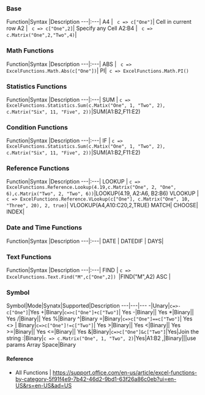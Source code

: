 ### Base

Function|Syntax |Description
---|:---|
A4 | ```  c => c["One"] ```| Cell in current row
A2 | ```  c => c["One",2] ```| Specify any Cell
A2:B4 | ```  c => c.Matrix("One",2,"Two",4) ```|


### Math Functions

Function|Syntax |Description
---|:---|
ABS | ```  c => ExcelFunctions.Math.Abs(c["One"]) ```|
PI|```  c => ExcelFunctions.Math.PI() ```

### Statistics Functions

Function|Syntax |Description
---|:---|
SUM | ``` c => ExcelFunctions.Statistics.Sum(c.Matix("One", 1, "Two", 2), c.Matrix("Six", 11, "Five", 2)) ```|SUM(A1:B2,F11:E2)

### Condition Functions
Function|Syntax |Description
---|:---|
IF | ``` c => ExcelFunctions.Statistics.Sum(c.Matix("One", 1, "Two", 2), c.Matrix("Six", 11, "Five", 2)) ```|SUM(A1:B2,F11:E2)

### Reference Functions
Function|Syntax |Description
---|:---|
LOOKUP | ``` c => ExcelFunctions.Reference.Lookup(4.19,c.Matrix("One", 2, "One", 6),c.Matrix("Two", 2, "Two", 6)) ```|LOOKUP(4.19, A2:A6, B2:B6)
VLOOKUP | ```c => ExcelFunctions.Reference.VLookup(c["One"], c.Matrix("One", 10, "Three", 20), 2, true)```| VLOOKUP(A4,A10:C20,2,TRUE)
MATCH|
CHOOSE|
INDEX|

### Date and Time Functions
Function|Syntax |Description
---|:---|
DATE | 
DATEDIF |
DAYS|

### Text Functions
Function|Syntax |Description
---|:---|
FIND | ```c => ExcelFunctions.Text.Find("M",c["One",2]) ```|FIND("M",A2)
ASC | 

### Symbol

Symbol|Mode|Synatx|Supported|Description
---|---|---
-|Unary|```c=>-c["One"]```|Yes
+|Binary|```c=>c["One"]+c["Two"]```| Yes
-|Binary|| Yes
\*|Binary|| Yes
/|Binary|| Yes
%|Binary
\^|Binary
=|Binary|```c=>c["One"]==c["Two"]```| Yes
\<\> | Binary|```c=>c["One"]!=c["Two"]```| Yes
\>|Binary|| Yes
\<|Binary|| Yes
\>=|Binary|| Yes
\<=|Binary|| Yes
&|Binary|```c=>c["One"]&c["Two"]```|Yes|Join the string
:|Binary|```c => c.Matrix("One", 1, "Two", 2)```|Yes|A1:B2
,|Binary|||use params Array
Space|Binary

#### Reference

- All Functions | https://support.office.com/en-us/article/excel-functions-by-category-5f91f4e9-7b42-46d2-9bd1-63f26a86c0eb?ui=en-US&rs=en-US&ad=US